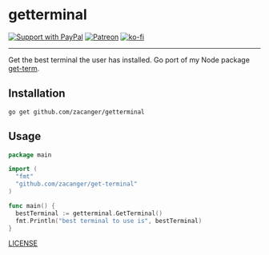 # getterminal

[![Support with PayPal](https://img.shields.io/badge/paypal-donate-yellow.png)](https://paypal.me/zacanger) [![Patreon](https://img.shields.io/badge/patreon-donate-yellow.svg)](https://www.patreon.com/zacanger) [![ko-fi](https://img.shields.io/badge/donate-KoFi-yellow.svg)](https://ko-fi.com/U7U2110VB)

--------

Get the best terminal the user has installed.
Go port of my Node package [get-term](https://npm.im/get-term).

## Installation

`go get github.com/zacanger/getterminal`

## Usage

```go
package main

import (
  "fmt"
  "github.com/zacanger/get-terminal"
)

func main() {
  bestTerminal := getterminal.GetTerminal()
  fmt.Println("best terminal to use is", bestTerminal)
}
```

[LICENSE](./LICENSE.md)
